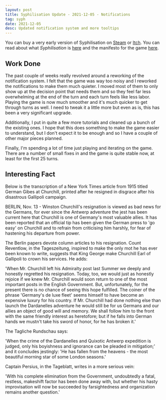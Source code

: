 ```yaml
---
layout: post
title: Syphilisation Update - 2021-12-05 - Notifications
tag: syph
date: 2021-12-05
desc: Updated notification system and more tooltips
---
```



You can buy a very early version of Syphilisation  on [Steam](https://store.steampowered.com/app/1712530/Nikhil_Murthys_Syphilisation/) or [Itch](https://whynotgames.itch.io/nikhil-murthys-syphilisation). You can read about what *Syphilisation* is [here](/blog/syph/announce) and the manifesto for the game [here](/blog/syph/newManifesto).

## Work Done

The past couple of weeks really revolved around a reworking of the notification system. I felt that the game was way too noisy and I reworked the notifications to make them much quieter. I moved most of them to only show up at the decision point that needs them and so they feel far less overwhelming at the end of the turn and each turn feels like less labor. Playing the game is now much smoother and it's much quicker to get through turns as well. I need to tweak it a little more but even as is, this has been a very significant upgrade.


Additionally, I put in quite a few more tutorials and cleaned up a bunch of the existing ones. I hope that this does something to make the game easier to understand, but I don't expect it to be enough and so I have a couple of other major pieces planned.


Finally, I'm spending a lot of time just playing and iterating on the game. There are a number of small fixes in and the game is quite stable now, at least for the first 25 turns.

## Interesting Fact

Below is the transcription of a New York Times article from 1915 titled German Gibes at Churchill, printed after he resigned in disgrace after his disastrous Gallipoli campaign.


BERLIN, Nov. 13 - Winston Churchill's resignation is viewed as bad news for the Germans, for ever since the Antwerp adventure the jest has been current here that Churchill is one of Germany's most valuable allies. It has been reported that an official tip has been given the German press to 'go easy' on Churchill and to refrain from criticising him harshly, for fear of hastening his departure from power.


The Berlin papers devote column articles to his resignation. Count Reventlow, in the Tageszeitung, inspired to make the only mot he has ever been known to write, suggests that King George make Churchill Earl of Gallipoli to crown his services. He adds:


'When Mr. Churchill left his Admiralty post last Summer we deeply and honestly regretted his resignation. Today, too, we would just as honestly rejoice if we knew Mr. Churchill would soon return to one of the most important posts in the English Government. But, unfortunately, for the present there is no chance of seeing this hope fulfilled. The coiner of the phrase 'Germany's de luxe fleet' seems himself to have become an expensive luxury for his country. If Mr. Churchill had done nothing else than launch the Dardanelles adventure he would still be for us Germans and our allies an object of good will and memory. We shall follow him to the front with the same friendly interest as heretofore; but if he falls into German hands we mustn't take his sword of honor, for he has broken it.'


The Tagliche Rundschau says:


'When the crime of the Dardanelles and Quixotic Antwerp expedition is judged, only his boyishness and ignorance can be pleaded in mitigation;' and it concludes jestingly: 'He has fallen from the heavens - the most beautiful morning star of some London seasons.'


 Captain Persius, in the Tageblatt, writes in a more serious vein:


'With his complete elimination from the Government, undoubtedly a fatal, restless, makeshift factor has been done away with, but whether his hasty improvisation will now be succeeded by farsightedness and organization remains another question.'


